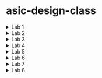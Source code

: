 # asic-design-class
<details>
<summary>Lab 1</summary>
LAB1

Task1: Create a C program and verify it using gcc compiler.
STEPS:

1.Create a file in editor in Linux environment.

![Screenshot from 2024-07-17 07-29-28](https://github.com/user-attachments/assets/7a9b5721-a2bd-4a11-9e49-fc43695f4ab9)

2.Compile code in termianl window using gcc compiler.

![Screenshot from 2024-07-17 07-27-37](https://github.com/user-attachments/assets/5ca86dc0-89c1-49e0-9e10-27c8faebe04b)

3.Executables will be generated after compilation,to run and check the output use the following command. 

![Screenshot from 2024-07-17 07-30-16](https://github.com/user-attachments/assets/6a38e971-0fe9-43e3-a660-22dc143eace3)

INITIAL CODE AND FINAL OUTPUT

![Screenshot from 2024-07-17 07-49-06](https://github.com/user-attachments/assets/90c15770-1cf6-4309-8d82-b1fe1c4ceddb)




Task2: Run the C program on a Riscv gcc compiler.

STEPS:

1.Compile the C code on Riscv compier using the following command.

![Screenshot from 2024-07-17 08-02-18](https://github.com/user-attachments/assets/ff557bf6-3b51-47cb-8c23-c0481ea32ea7)

2.Generate a new executable file.

![Screenshot from 2024-07-17 08-03-33](https://github.com/user-attachments/assets/7b8710da-989f-425d-b248-190ead3a1b50)

3.To look at the assembly code for the given C program use the following command.

![Screenshot from 2024-07-17 08-04-50](https://github.com/user-attachments/assets/5d98c9db-574c-4fe8-a384-48b2466ffdef)

4.To view some part of file at once use the following command and search for main to know the number of bytes used for its instruction set.

![Screenshot from 2024-07-17 08-06-05](https://github.com/user-attachments/assets/8fec103c-9ba3-4721-bf13-4e192687e7a2)

5.Now, instead of O1 in command we use Ofast so that we can reduce the number of bytes used by the main program.

![Screenshot from 2024-07-17 08-07-17](https://github.com/user-attachments/assets/df071282-7ac7-40b7-b362-6582d1172cf1)

6.Generate the assembly code for the above file and notice that the number of bytes used gets reduced to 12 instead of 15.
![Screenshot from 2024-07-17 08-08-52](https://github.com/user-attachments/assets/45e90a05-96fb-4614-b58b-e9a28c376b71)


INITIAL AND FINAL OUTPUT
![Screenshot from 2024-07-17 08-11-55](https://github.com/user-attachments/assets/60c5e1ee-1179-4bec-8dd8-0b661dbd5b32)

</details>


<details>
# LAB2
<summary>Lab 2</summary>

In Lab1 we compiled and executed our C code on gcc compiler, also in the second task we compiled our code on riscv compiler.
In this lab we will compile, execute and debug C code using riscv Simulator in Spike Simulation environment

## STEPS:


1.We executed our code using gcc compiler and spike simulator to check if both have the same result.
  To compile code in Spike Simultor we use the following command:
  
  ```bash
  riscv64-unknown-elf-gcc -Ofast -mabi=lp64 -march=rv64i -o sum1ton.o sum1ton.c 
  ```
  
  To run code in Spike Simulator we use the following command:
  
 ```bash 
 spike pk sum1ton.o
  ```
  
  Now we compared our gcc output and riscv output wich came out same.
  
  ![Screenshot from 2024-07-22 18-23-05](https://github.com/user-attachments/assets/a08930f4-1a75-44ac-bba4-e6cdda465dbd)

2.We tried to debug our code using spike by using the following command:

```bash   
spike -d pk sum1ton.o
 ```  
   
   Complete assembly code is shown into the terminal
   
  ![Screenshot from 2024-07-22 18-25-16](https://github.com/user-attachments/assets/b7d1e1a6-9168-40d7-bc47-4885d6780c14)


3.We want debug only the main part of the code manually so all the part which was before that we executed using the command
```bash
 until pc 0 100b0
```

  ![Screenshot from 2024-07-22 18-26-25](https://github.com/user-attachments/assets/99f7e1c1-9008-4726-98fa-544d167cbc03)
  

4.After this we wanted to run each step manually and noting down the values which are changing in each registers.
  First, we checked the values of register a2 by using the command
  ```bash
    reg 0 a2
  ```
  
  Initially it had 0x00000000000000b0
  After this we executed one line of code by pressing Enter so that the next line gets executed.
  The next was lui a2 0x1 which load the upper immediate that is the the bits from 12 to 31 with value 1 i.e, 0x00000000000100b0
  Again we checked the value of the register which now contained the changed value.
  
  ![Screenshot from 2024-07-22 18-27-34](https://github.com/user-attachments/assets/172905d9-82e6-4cf6-9db7-b71a060c78e8)

5.After this in the next instruction we loaded register a0 with value 0x21 and checked it.

 ![Screenshot from 2024-07-22 18-28-29](https://github.com/user-attachments/assets/31f2fb08-e19e-4642-87c2-1e88f6ada302)


6.The next instruction decremented the value present in the stack pointer by 16(in decimal) which is 10 in binary.
  Initially it had 0x0000003ffffffb50

After the execution of instruction it had 0x0000003ffffffb40

![Screenshot from 2024-07-22 18-33-49](https://github.com/user-attachments/assets/8261d937-119d-425e-a719-263faf653f87)

We can do the same for other instructions as well.
</details>


<details>
  <summary>Lab 3</summary>
# **LAB 3**

## To identify the type of instructions in RISC-V as R, I, S, B, U, J type, understand the differences between hardcoding 32-bit pattern of instructions and when the instructions are executed using RISC-V ISA.

### Different Types of Instructions in RISC-V

Instructions are classified in RISC-V based on their formats and functionality:

#### 1. R-Type (Register)
Used for arithmetic and logical operations where all operands are registers.  
Example: ADD, SUB, AND, OR, XOR, SLL, SRL, SLT.  
Format:

- **func7**  
  - Size: 7 bits  
  - Location: Bits 25 to 31 of the instruction  
  - Description: Differentiates between instructions within the same opcode and funct3.  

- **rs2 (Source Register 2)**  
  - Size: 5 bits  
  - Location: Bits 20 to 24 of the instruction  
  - Description: Specifies the second source register.  

- **rs1 (Source Register 1)**  
  - Size: 5 bits  
  - Location: Bits 15 to 19 of the instruction  
  - Description: Specifies the first source register.  

- **funct3**  
  - Size: 3 bits  
  - Location: Bits 12 to 14 of the instruction  
  - Description: Provides mid-level differentiation within the general category specified by the opcode.  

- **rd (Destination Register)**  
  - Size: 5 bits  
  - Location: Bits 7 to 11 of the instruction  
  - Description: Specifies the destination register.  

- **opcode**  
  - Size: 7 bits  
  - Location: Bits 0 to 6 of the instruction  
  - Description: Specifies the general operation category (e.g., arithmetic, logical, load, store, etc.).  

#### 2. I-Type (Immediate)  
Used for operations involving an immediate value.  
Example: ADDI, SLTI, ANDI, ORI, XORI, LW.  
Format:

- **opcode**  
  - Size: 7 bits  
  - Location: Bits 0 to 6 of the instruction.  
  - Description: Specifies the general operation category (e.g., arithmetic with immediate, load, etc.).  

- **rd**  
  - Size: 5 bits  
  - Location: Bits 7 to 11 of the instruction  
  - Description: Specifies the destination register.  

- **funct3**  
  - Size: 3 bits  
  - Location: Bits 12 to 14 of the instruction  
  - Description: Provides mid-level differentiation within the opcode category.  

- **rs1 (Source Register 1)**  
  - Size: 5 bits  
  - Location: Bits 15 to 19 of the instruction  
  - Description: Specifies the first source register.  

- **imm (Immediate Value)**  
  - Size: 12 bits  
  - Location: Bits 20 to 31 of the instruction  
  - Description: Represents a 12-bit immediate value used in the operation.  

#### 3. S-Type  
Used for storing instructions where data from a register is stored into memory.  
Format:

- **opcode**  
  - Size: 7 bits  
  - Location: Bits 0 to 6 of the instruction  
  - Description: Identifies the type of operation (e.g., store).  

- **imm (Immediate Value, lower 5 bits)**  
  - Size: 5 bits  
  - Location: Bits 7 to 11 of the instruction  
  - Description: Represents the lower 5 bits of the immediate value for address calculation.  

- **funct3**  
  - Size: 3 bits  
  - Location: Bits 12 to 14 of the instruction  
  - Description: Specifies the specific type of store operation.  

- **rs1 (Source Register 1)**  
  - Size: 5 bits  
  - Location: Bits 15 to 19 of the instruction  
  - Description: Specifies the base register for the store operation.  

- **rs2 (Source Register 2)**  
  - Size: 5 bits  
  - Location: Bits 20 to 24 of the instruction  
  - Description: Specifies the source register holding the data to be stored.  

- **imm (Immediate Value, upper 7 bits)**  
  - Size: 7 bits  
  - Location: Bits 25 to 31 of the instruction  
  - Description: Represents the upper 7 bits of the immediate value for address calculation.  

#### 4. B-Type  
Used for conditional branch instructions.  
Format:

- **opcode**  
  - Size: 7 bits  
  - Location: Bits 0 to 6 of the instruction  
  - Description: Specifies the general operation category (e.g., branch).  

- **imm[11] (Immediate Bit 11)**  
  - Size: 1 bit  
  - Location: Bit 7 of the instruction  
  - Description: Represents the 11th bit of the immediate value.  

- **imm[4:1] (Immediate Bits 4 to 1)**  
  - Size: 4 bits  
  - Location: Bits 8 to 11 of the instruction  
  - Description: Represents bits 4 to 1 of the immediate value.  

- **funct3**  
  - Size: 3 bits  
  - Location: Bits 12 to 14 of the instruction  
  - Description: Specifies the specific type of branch operation.  

- **rs1 (Source Register 1)**  
  - Size: 5 bits  
  - Location: Bits 15 to 19 of the instruction  
  - Description: Specifies the first source register for comparison.  

- **rs2 (Source Register 2)**  
  - Size: 5 bits  
  - Location: Bits 20 to 24 of the instruction  
  - Description: Specifies the second source register for comparison.  

- **imm[10:5] (Immediate Bits 10 to 5)**  
  - Size: 6 bits  
  - Location: Bits 25 to 30 of the instruction  
  - Description: Represents bits 10 to 5 of the immediate value.  

- **imm[12] (Immediate Bit 12)**  
  - Size: 1 bit  
  - Location: Bit 31  
  - Description: Represents the 12th bit of the immediate value.  

#### 5. U-Type  
The U-type format is used for instructions that need a 20-bit immediate value. These instructions include LUI (Load Upper Immediate) and AUIPC (Add Upper Immediate to PC).

- **opcode**  
  - Size: 7 bits  
  - Location: Bits 0 to 6 of the instruction  
  - Description: Specifies the general operation category.

- **rd**  
  - Size: 5 bits  
  - Location: Bits 7 to 11 of the instruction  
  - Description: Specifies the destination register.

- **imm[19:12]**  
  - Size: 8 bits  
  - Location: Bits 12 to 19 of the instruction  
  - Description: Represents bits 19 to 12 of the immediate value.

- **imm[11]**  
  - Size: 1 bit  
  - Location: Bit 20  
  - Description: Represents bit 11 of the immediate value.

- **imm[10:1]**  
  - Size: 10 bits  
  - Location: Bits 21 to 30 of the instruction  
  - Description: Represents bits 10 to 1 of the immediate value.

- **imm[20]**  
  - Size: 1 bit  
  - Location: Bit 31  
  - Description: Represents bit 20 of the immediate value.

#### 6. J-Type  
The J-type format is primarily used for jump instructions, such as JAL (Jump and Link).

- **opcode**  
  - Size: 7 bits  
  - Location: Bits 0 to 6 of the instruction  
  - Description: Specifies the operation. For JAL, the opcode is 1101111.

- **rd**  
  - Size: 5 bits  
  - Location: Bits 7 to 11 of the instruction  
  - Description: Specifies the destination register where the return address (PC + 4) will be stored.

- **imm[19:12]**  
  - Size: 8 bits  
  - Location: Bits 12 to 19 of the instruction  
  - Description: Represents bits 19 to 12 of the immediate value.

- **imm[11]**  
  - Size: 1 bit  
  - Location: Bit 20  
  - Description: Represents bit 11 of the immediate value.

- **imm[10:1]**  
  - Size: 10 bits  
  - Location: Bits 21 to 30 of the instruction  
  - Description: Represents bits 10 to 1 of the immediate value.

- **imm[20]**  
  - Size: 1 bit  
  - Location: Bit 31  
  - Description: Represents bit 20 of the immediate value.


## RISC-V Instructions with Hexadecimal Encodings


  ADD r8, r9, r10  
  #R-Type Instruction Format  
  func7 - 0000000  
  rs2 - 01010  
  rs1 - 01001  
  func3 - 000  
  rd - 01000  
  opcode - 0110011  
  0000000 01010 01001 000 01000 0110011
  Hex: 0x00a48433

  SUB r10, r8, r9  
  #R-Type Instruction Format  
  func7 - 0100000  
  rs2 - 01001  
  rs1 - 01000  
  func3 - 000  
  rd - 01010  
  opcode - 0110011  
  0100000 01001 01000 000 01010 0110011
  Hex: 0x40a48533

  AND r9, r8, r10  
  #R-Type Instruction Format  
  func7 - 0000000  
  rs2 - 01010  
  rs1 - 01000  
  func3 - 111  
  rd - 01001  
  opcode - 0110011  
  0000000 01010 01000 111 01001 0110011
  Hex: 0x00a407b3

  OR r8, r9, r5  
  #R-Type Instruction Format  
  func7 - 0000000  
  rs2 - 00101  
  rs1 - 01001  
  func3 - 110  
  rd - 01000  
  opcode - 0110011  
  0000000 00101 01001 110 01000 0110011
  Hex: 0x0054c733

  XOR r8, r8, r4  
  #R-Type Instruction Format  
  funct7: 0000000  
  rs2: 00100  
  rs1: 01000  
  funct3: 100  
  rd: 01000  
  opcode: 0110011  
  0000000 00100 01000 100 01000 0110011
  Hex: 0x00448633

  SLT r0, r1, r4  
  #R-Type Instruction Format  
  funct7: 0000000  
  rs2: 00100  
  rs1: 00001  
  funct3: 010  
  rd: 00000  
  opcode: 0110011  
  0000000 00100 00001 010 00000 0110011
  Hex: 0x0040a033

  ADDI r2, r2, 5  
  #I-Type Instruction Format  
  immediate: 000000000101  
  rs1: 00010  
  funct3: 000  
  rd: 00010  
  opcode: 0010011  
  000000000101 00010 000 00010 0010011
  Hex: 0x00510113

  SW r2, r0, 4  
  #S-Type Instruction Format  
  immediate: 0000000 00010  
  rs2: 00010  
  rs1: 00000  
  funct3: 010  
  opcode: 0100011  
  0000000 00010 00000 010 00100 0100011
  Hex: 0x00412023

  SRL r6, r1, r1  
  #R-Type Instruction Format  
  funct7: 0000000  
  rs2: 00001  
  rs1: 00001  
  funct3: 101  
  rd: 00110  
  opcode: 0110011  
  0000000 00001 00001 101 00110 0110011
  Hex: 0x001092b3

  BNE r0, r0, 20  
  #B-Type Instruction Format  
  immediate: 000000 01000 0  
  rs2: 00000  
  rs1: 00000  
  funct3: 001  
  opcode: 1100011  
  0000000 00000 00000 001 01000 1100011
  Hex: 0x01400063

  BEQ r0, r0, 15  
  #B-Type Instruction Format  
  immediate: 000000 01111 0  
  rs1: 00000  
  rs2: 00000  
  funct3: 000  
  opcode: 1100011  
  0000000 00000 00000 000 01111 1100011
  Hex: 0x00f00063

  LW r3, r1, 2  
  #I-type instruction format  
  immediate: 000000000010  
  rs1: 00001  
  funct3: 010  
  rd: 00011  
  opcode: 0000011  
  000000000010 00001 010 00011 0000011
  Hex: 0x00210183

  SLL r5, r1, r1  
  #R-Type instruction format  
  funct7: 0000000  
  rs2: 00001  
  rs1: 00001  
  funct3: 001  
  rd: 00101  
  opcode: 0110011  
  0000000 00001 00001 001 00101 0110011
  Hex: 0x001091b3



  ### RISC-V Instructions and Hexadecimal Values Table
  
  | Instruction      | Hexadecimal Value |
  |------------------|-------------------|
  | ADD r8, r9, r10  | 0x00a48433        |
  | SUB r10, r8, r9  | 0x40a48533        |
  | AND r9, r8, r10  | 0x00a407b3        |
  | OR r8, r9, r5    | 0x0054c733        |
  | XOR r8, r8, r4   | 0x00448633        |
  | SLT r0, r1, r4   | 0x0040a033        |
  | ADDI r2, r2, 5   | 0x00510113        |
  | SW r2, r0, 4     | 0x00412023        |
  | SRL r6, r1, r1   | 0x001092b3        |
  | BNE r0, r0, 20   | 0x01400063        |
  | BEQ r0, r0, 15   | 0x00f00063        |
  | LW r3, r1, 2     | 0x00210183        |
  | SLL r5, r1, r1   | 0x001091b3        |



 ### Verilog Hardcoded values and RISCv ISA 


  

  | Assembly Code        | Hardcoded Hex Value | 32-bit RISC-V Instruction (Hex) |
  |----------------------|---------------------|---------------------------------|
  | add r6, r1, r2       | 32'h02208300        | 0x00208333                      |
  | sub r7, r1, r2       | 32'h02209380        | 0x402083b3                      |
  | and r8, r1, r3       | 32'h0230a400        | 0x0030a333                      |
  | or r9, r2, r5        | 32'h02513480        | 0x005123b3                      |
  | xor r10, r1, r4      | 32'h0240c500        | 0x0040a333                      |
  | slt r11, r2, r4      | 32'h02415580        | 0x004123b3                      |
  | addi r12, r4, 5      | 32'h00520600        | 0x00520613                      |
  | sw r3, r1, 2         | 32'h00209181        | 0x00212023                      |
  | lw r13, r1, 2        | 32'h00208681        | 0x00208683                      |
  | beq r0, r0, 15       | 32'h00f00002        | 0x00f00063                      |
  | add r14, r2, r2      | 32'h00210700        | 0x002103b3                      |
  | bne r0, r1, 20       | 32'h01409002        | 0x01409063                      |
  | sll r15, r1, r2(2)   | 32'h00208783        | 0x002087b3                      |
  | srl r16, r14, r2(2)  | 32'h00271803        | 0x002718b3                      |

Waveform snapshots for command for Verilog netlist and testbench

![Screenshot from 2024-07-29 12-55-34](https://github.com/user-attachments/assets/a4422c3d-d251-4c78-bbc6-8bb002c71959)

We obtained the following waveforms by executing the following commands on terminal:

```
iverilog -o iiitb_rv32i_tb iiitb_rv32i.v iiitb_rv32i_tb.v
```
This command compiles the Verilog source files and generates an executable named iiitb_rv32i_tb.

```
vvp iiitb_rv32i_tb
```
This command executes the simulation, and during this process, it generates a Value Change Dump (VCD) file (named iiitb_rv32i.vcd specified in the testbench).

```
gtkwave iiitb_rv32i.vcd
```

This command launches GTKWave and opens the specified VCD file, to visually inspect the waveforms and analyze the behavior of Verilog design and testbench.

```
Add R6, R2, R1
```

![Your paragraph text (1)](https://github.com/user-attachments/assets/b7027ff8-64eb-4a5b-89ac-dea30e2b5749)  


```
SUB R7, R1, R2
```

![32 bit instruction for SUB R7, R1, R2](https://github.com/user-attachments/assets/7876f010-14eb-4a0b-9779-c7581ca3c2d0)  



```
AND R8, R1, R3
```

![output of 3 and 1 will be 1 (0011) (0001) = (0001)](https://github.com/user-attachments/assets/70005853-ba64-44aa-89ff-99acfb30d479)  

  
```
OR R9, R2, R5
```
![output of 2  5 will be 7 (0010)  (0101) = (0111)](https://github.com/user-attachments/assets/3cc92644-9524-42a8-9962-402a19cc668e)  


```
XOR R10, R1, R4
```
 ![Untitled design](https://github.com/user-attachments/assets/54035e1f-6630-493a-948e-e353ee2f2208)  
 
```
SLT R1, R2, R4
```  
     
![Values stored in two different registers](https://github.com/user-attachments/assets/5eb768f6-09ec-42fc-93db-9a1c355dea2d)  

```
ADDI R12, R4, R5
```
![Your paragraph text](https://github.com/user-attachments/assets/c3c70c0e-f9d6-4ff1-97bc-ebb4cbf797c3)  

```
BEQ R0, R0, 15
```
![value stored in register R0](https://github.com/user-attachments/assets/a8d327c7-dfe5-4610-8dbb-67f2e569a5c8)      


</details>

<details>
  <summary>Lab 4</summary>
Task : To verify the output through gcc compiler and riscv compiler
Steps:
  
1. Write a code which can be compiled using gcc and riscv gcc
   
  ```#include <limits.h>
#include <stdbool.h>
#include <stdio.h>

#define V 9	

int minDistance(int dist[], bool sptSet[])	
{
    // Initialize min value
    int min = INT_MAX, min_index;

    for (int v = 0; v < V; v++)
        if (sptSet[v] == false && dist[v] <= min)
            min = dist[v], min_index = v;

    return min_index;
}


void printSolution(int dist[])
{
    printf("Vertex \t\t Distance from Source\n");
    for (int i = 0; i < V; i++)
        printf("%d \t\t\t\t %d\n", i, dist[i]);
}

void dijkstra(int graph[V][V], int src)
{
    int dist[V]; 

    bool sptSet[V]; 

    
    for (int i = 0; i < V; i++)
        dist[i] = INT_MAX, sptSet[i] = false;

   
    dist[src] = 0;

    
    for (int count = 0; count < V - 1; count++) {
        
        int u = minDistance(dist, sptSet);

        
        sptSet[u] = true;

        
        for (int v = 0; v < V; v++)

           
            if (!sptSet[v] && graph[u][v]
                && dist[u] != INT_MAX
                && dist[u] + graph[u][v] < dist[v])
                dist[v] = dist[u] + graph[u][v];
    }

   
    printSolution(dist);
}


int main()
{
   
    int graph[V][V] = { { 0, 4, 0, 0, 0, 0, 0, 8, 0 },
                        { 4, 0, 8, 0, 0, 0, 0, 11, 0 },
                        { 0, 8, 0, 7, 0, 4, 0, 0, 2 },
                        { 0, 0, 7, 0, 9, 14, 0, 0, 0 },
                        { 0, 0, 0, 9, 0, 10, 0, 0, 0 },
                        { 0, 0, 4, 14, 10, 0, 2, 0, 0 },
                        { 0, 0, 0, 0, 0, 2, 0, 1, 6 },
                        { 8, 11, 0, 0, 0, 0, 1, 0, 7 },
                        { 0, 0, 2, 0, 0, 0, 6, 7, 0 } };

    
    dijkstra(graph, 0);

    return 0;
}
```
2. Compile the code using gcc

![Screenshot from 2024-08-14 10-47-36](https://github.com/user-attachments/assets/87c8daa8-6af9-4adf-b248-daab4f6cd8c9)

3.Compile the code using riscv gcc

![Screenshot from 2024-08-14 10-47-45](https://github.com/user-attachments/assets/5db17abd-bdac-4cda-b59d-f84953b22a4f)

4. Comparing the outputs of both

![Screenshot from 2024-08-14 10-50-03](https://github.com/user-attachments/assets/7b63b14b-9097-487c-bc60-a79a795127f6)

Conlusion:
Output of GCC and RISCV are same
</details>

<details>
<summary>Lab 5</summary>

# Task - 1 : Digital logic using MakerChip IDE

Makerchip IDE
![Screenshot (431)](https://github.com/user-attachments/assets/8848c3f6-43ca-46af-bf73-5e2ed4b627d5)

### Sequential Calculator
![Screenshot 2024-08-22 001427](https://github.com/user-attachments/assets/66e5486f-deb1-487b-a226-1633c6d0174f)
 ```
\m5_TLV_version 1d: tl-x.org
\m5
   
   // =================================================
   // Welcome!  New to Makerchip? Try the "Learn" menu.
   // =================================================
   
   //use(m5-1.0)   /// uncomment to use M5 macro library.
\SV
   // Macro providing required top-level module definition, random
   // stimulus support, and Verilator config.
   m5_makerchip_module   // (Expanded in Nav-TLV pane.)
\TLV
   $reset = *reset; 
   $clk_vai = *clk;

           
         
   $val1[31:0] = $rand1[3:0];
   $val2[31:0] = $rand2[3:0];
   $sum[31:0] = >>1$f + $val2;
   $diff[31:0] = >>1$f - $val2;
   $prod[31:0] = >>1$f * $val2;
   $quot[31:0] = >>1$f / $val2;

   $f[31:0] = $reset ? 0:(($sel[1:0] == 0) ? $sum : ($sel[1:0]==1) ? $diff : ($sel[1:0]==2) ? $prod : $quot);

   
   // Assert these to end simulation (before Makerchip cycle limit).
   *passed = *cyc_cnt > 40;
   *failed = 1'b0;
\SV
   endmodule

​

```
![Screenshot (441)](https://github.com/user-attachments/assets/10567c16-457e-4afc-8459-b26aa31da3b6)


### Cycle Calculator

![Screenshot 2024-08-22 003128](https://github.com/user-attachments/assets/6b51b546-1e19-477d-b548-c1fa7e223bc3)

```
\m5_TLV_version 1d: tl-x.org
\m5
   
   // =================================================
   // Welcome!  New to Makerchip? Try the "Learn" menu.
   // =================================================
   
   //use(m5-1.0)   /// uncomment to use M5 macro library.
\SV
   // Macro providing required top-level module definition, random
   // stimulus support, and Verilator config.
   m5_makerchip_module   // (Expanded in Nav-TLV pane.)
\TLV
   
   
   |calc
      @1
         $reset = *reset;
         $clk_vai = *clk;
         $val1[31:0] = $rand1[3:0];
         $val2[31:0] = $rand2[3:0];
         $sum[31:0] = >>2$f + $val2;
         $diff[31:0] = >>2$f - $val2;
         $prod[31:0] = >>2$f * $val2;
         $quot[31:0] = >>2$f / $val2;
         
        
         
      @2
         $valid = $reset ? 1 : (!>>1$valid + 1);
         $valid_or_reset = ~$valid || $reset;
         $f[31:0] = $valid_or_reset ? 0 : (($sel[1:0] == 0) ? $sum : ($sel[1:0]==1) ? $diff : ($sel[1:0]==2) ? $prod : $quot);
         
   
  
   
   // Assert these to end simulation (before Makerchip cycle limit).
   *passed = *cyc_cnt > 40;
   *failed = 1'b0;
\SV
   endmodule

```
![Screenshot (442)](https://github.com/user-attachments/assets/69451ddf-5706-47fc-8ca9-ebb245db5918)


### Total Distance Calculator
```
\m4_TLV_version 1d: tl-x.org
\SV

	`include "sqrt32.v";
	 m4_makerchip_module
   
\TLV
   
   |calc
      @1
         $reset = *reset;
      ?$valid
         @1
            $aa_sq[31:0] = $aa[3:0] * $aa;
            $bb_sq[31:0] = $bb[3:0] * $bb;
         @2
            $cc_sq[31:0] = $aa_sq + $bb_sq;
         @3
            $cc[31:0] = sqrt($cc_sq);
      @4
         $tot_dist[63:0] = $reset ? '0 : $valid ? >>1$tot_dist + $cc : >>1$tot_dist;//$RETAIN
         
   //...
   
   // Assert these to end simulation (before Makerchip cycle limit).
!  *passed = *cyc_cnt > 16'd30;

\SV
   endmodule

```
![Screenshot (439)](https://github.com/user-attachments/assets/d26a613e-44f1-4274-93bb-7b4b937458e2)

## Task - 2 : RISCv Core with Pipeline
```
\m4_TLV_version 1d: tl-x.org
\SV
   // Template code can be found in: https://github.com/stevehoover/RISC-V_MYTH_Workshop
   
   m4_include_lib(['https://raw.githubusercontent.com/BalaDhinesh/RISC-V_MYTH_Workshop/master/tlv_lib/risc-v_shell_lib.tlv'])

\SV
   m4_makerchip_module   // (Expanded in Nav-TLV pane.)
\TLV

   // /====================\
   // | Sum 1 to 9 Program |
   // \====================/
   //
   // Add 1,2,3,...,9 (in that order).
   //
   // Regs:
   //  r10 (a0): In: 0, Out: final sum
   //  r12 (a2): 10
   //  r13 (a3): 1..10
   //  r14 (a4): Sum
   // 
   // External to function:
   m4_asm(ADD, r10, r0, r0)             // Initialize r10 (a0) to 0.
   // Function:
   m4_asm(ADD, r14, r10, r0)            // Initialize sum register a4 with 0x0
   m4_asm(ADDI, r12, r10, 1010)         // Store count of 10 in register a2.
   m4_asm(ADD, r13, r10, r0)            // Initialize intermediate sum register a3 with 0
   // Loop:
   m4_asm(ADD, r14, r13, r14)           // Incremental addition
   m4_asm(ADDI, r13, r13, 1)            // Increment intermediate register by 1
   m4_asm(BLT, r13, r12, 1111111111000) // If a3 is less than a2, branch to label named <loop>
   m4_asm(ADD, r10, r14, r0)            // Store final result to register a0 so that it can be read by main program
   m4_asm(SW, r0, r10, 10000)           // Store r10 result in dmem
   m4_asm(LW, r17, r0, 10000)           // Load contents of dmem to r17
   m4_asm(JAL, r7, 00000000000000000000) // Done. Jump to itself (infinite loop). (Up to 20-bit signed immediate plus implicit 0 bit (unlike JALR) provides byte address; last immediate bit should also be 0)
   m4_define_hier(['M4_IMEM'], M4_NUM_INSTRS)

   |cpu
      @0
         $reset = *reset;
         $clk_vai = *clk;
         //PC fetch - branch, jumps and loads introduce 2 cycle bubbles in this pipeline
         $pc[31:0] = >>1$reset ? '0 : (>>3$valid_taken_br ? >>3$br_tgt_pc :
                                       >>3$valid_load     ? >>3$inc_pc[31:0] :
                                       >>3$jal_valid      ? >>3$br_tgt_pc :
                                       >>3$jalr_valid     ? >>3$jalr_tgt_pc :
                                                     (>>1$inc_pc[31:0]));
         // Access instruction memory using PC
         $imem_rd_en = ~ $reset;
         $imem_rd_addr[M4_IMEM_INDEX_CNT-1:0] = $pc[M4_IMEM_INDEX_CNT+1:2];
         
         
      @1
         //Getting instruction from IMem
         $instr[31:0] = $imem_rd_data[31:0];
         
         //Increment PC
         $inc_pc[31:0] = $pc[31:0] + 32'h4;
         
         //Decoding I,R,S,U,B,J type of instructions based on opcode [6:0]
         //Only [6:2] is used here because this implementation is for RV64I which does not use [1:0]
         $is_i_instr = $instr[6:2] ==? 5'b0000x ||
                       $instr[6:2] ==? 5'b001x0 ||
                       $instr[6:2] == 5'b11001;
         
         $is_r_instr = $instr[6:2] == 5'b01011 ||
                       $instr[6:2] ==? 5'b011x0 ||
                       $instr[6:2] == 5'b10100;
         
         $is_s_instr = $instr[6:2] ==? 5'b0100x;
         
         $is_u_instr = $instr[6:2] ==? 5'b0x101;
         
         $is_b_instr = $instr[6:2] == 5'b11000;
         
         $is_j_instr = $instr[6:2] == 5'b11011;
         
         //Immediate value decode
         $imm[31:0] = $is_i_instr ? { {21{$instr[31]}} , $instr[30:20]} :
                      $is_s_instr ? { {21{$instr[31]}} , $instr[30:25] , $instr[11:8] , $instr[7]} :
                      $is_b_instr ? { {20{$instr[31]}} , $instr[7] , $instr[30:25] , $instr[11:8] , 1'b0} :
                      $is_u_instr ? { $instr[31] , $instr[30:12] , { 12{1'b0}} } :
                      $is_j_instr ? { {12{$instr[31]}} , $instr[19:12] , $instr[20] , $instr[30:21] , 1'b0} :
                      >>1$imm[31:0];
         
         //Generate valid signals for each instruction fields
         $rs1_or_funct3_valid    = $is_r_instr || $is_i_instr || $is_s_instr || $is_b_instr;
         $rs2_valid              = $is_r_instr || $is_s_instr || $is_b_instr;
         $rd_valid               = $is_r_instr || $is_i_instr || $is_u_instr || $is_j_instr;
         $funct7_valid           = $is_r_instr;
         
         //Decode other fields of instruction - source and destination registers, funct, opcode
         ?$rs1_or_funct3_valid
            $rs1[4:0]    = $instr[19:15];
            $funct3[2:0] = $instr[14:12];
         
         ?$rs2_valid
            $rs2[4:0]    = $instr[24:20];
         
         ?$rd_valid
            $rd[4:0]     = $instr[11:7];
         
         ?$funct7_valid
            $funct7[6:0] = $instr[31:25];
         
         $opcode[6:0] = $instr[6:0];
         
         //Decode instruction in subset of base instruction set based on RISC-V 32I
         $dec_bits[10:0] = {$funct7[5],$funct3,$opcode};
         
         //Branch instructions
         $is_beq   = $dec_bits ==? 11'bx_000_1100011;
         $is_bne   = $dec_bits ==? 11'bx_001_1100011;
         $is_blt   = $dec_bits ==? 11'bx_100_1100011;
         $is_bge   = $dec_bits ==? 11'bx_101_1100011;
         $is_bltu  = $dec_bits ==? 11'bx_110_1100011;
         $is_bgeu  = $dec_bits ==? 11'bx_111_1100011;
         
         //Jump instructions
         $is_auipc = $dec_bits ==? 11'bx_xxx_0010111;
         $is_jal   = $dec_bits ==? 11'bx_xxx_1101111;
         $is_jalr  = $dec_bits ==? 11'bx_000_1100111;
         
         //Arithmetic instructions
         $is_addi  = $dec_bits ==? 11'bx_000_0010011;
         $is_add   = $dec_bits ==  11'b0_000_0110011;
         $is_lui   = $dec_bits ==? 11'bx_xxx_0110111;
         $is_slti  = $dec_bits ==? 11'bx_010_0010011;
         $is_sltiu = $dec_bits ==? 11'bx_011_0010011;
         $is_xori  = $dec_bits ==? 11'bx_100_0010011;
         $is_ori   = $dec_bits ==? 11'bx_110_0010011;
         $is_andi  = $dec_bits ==? 11'bx_111_0010011;
         $is_slli  = $dec_bits ==? 11'b0_001_0010011;
         $is_srli  = $dec_bits ==? 11'b0_101_0010011;
         $is_srai  = $dec_bits ==? 11'b1_101_0010011;
         $is_sub   = $dec_bits ==? 11'b1_000_0110011;
         $is_sll   = $dec_bits ==? 11'b0_001_0110011;
         $is_slt   = $dec_bits ==? 11'b0_010_0110011;
         $is_sltu  = $dec_bits ==? 11'b0_011_0110011;
         $is_xor   = $dec_bits ==? 11'b0_100_0110011;
         $is_srl   = $dec_bits ==? 11'b0_101_0110011;
         $is_sra   = $dec_bits ==? 11'b1_101_0110011;
         $is_or    = $dec_bits ==? 11'b0_110_0110011;
         $is_and   = $dec_bits ==? 11'b0_111_0110011;
         
         //Store instructions
         $is_sb    = $dec_bits ==? 11'bx_000_0100011;
         $is_sh    = $dec_bits ==? 11'bx_001_0100011;
         $is_sw    = $dec_bits ==? 11'bx_010_0100011;
         
         //Load instructions - support only 4 byte load
         $is_load  = $dec_bits ==? 11'bx_xxx_0000011;
         
         $is_jump = $is_jal || $is_jalr;
         
      @2
         //Get Source register values from reg file
         $rf_rd_en1 = $rs1_or_funct3_valid;
         $rf_rd_en2 = $rs2_valid;
         
         $rf_rd_index1[4:0] = $rs1[4:0];
         $rf_rd_index2[4:0] = $rs2[4:0];
         
         //Register file bypass logic - data forwarding from ALU to resolve RAW dependence
         $src1_value[31:0] = $rs1_bypass ? >>1$result[31:0] : $rf_rd_data1[31:0];
         $src2_value[31:0] = $rs2_bypass ? >>1$result[31:0] : $rf_rd_data2[31:0];
         
         //Branch target PC computation for branches and JAL
         $br_tgt_pc[31:0] = $imm[31:0] + $pc[31:0];
         
         //RAW dependence check for ALU data forwarding
         //If previous instruction was writing to reg file, and current instruction is reading from same register
         $rs1_bypass = >>1$rf_wr_en && (>>1$rd == $rs1);
         $rs2_bypass = >>1$rf_wr_en && (>>1$rd == $rs2);
         
      @3
         //ALU
         $result[31:0] = $is_addi  ? $src1_value +  $imm :
                         $is_add   ? $src1_value +  $src2_value :
                         $is_andi  ? $src1_value &  $imm :
                         $is_ori   ? $src1_value |  $imm :
                         $is_xori  ? $src1_value ^  $imm :
                         $is_slli  ? $src1_value << $imm[5:0]:
                         $is_srli  ? $src1_value >> $imm[5:0]:
                         $is_and   ? $src1_value &  $src2_value:
                         $is_or    ? $src1_value |  $src2_value:
                         $is_xor   ? $src1_value ^  $src2_value:
                         $is_sub   ? $src1_value -  $src2_value:
                         $is_sll   ? $src1_value << $src2_value:
                         $is_srl   ? $src1_value >> $src2_value:
                         $is_sltu  ? $sltu_rslt[31:0]:
                         $is_sltiu ? $sltiu_rslt[31:0]:
                         $is_lui   ? {$imm[31:12], 12'b0}:
                         $is_auipc ? $pc + $imm:
                         $is_jal   ? $pc + 4:
                         $is_jalr  ? $pc + 4:
                         $is_srai  ? ({ {32{$src1_value[31]}} , $src1_value} >> $imm[4:0]) :
                         $is_slt   ? (($src1_value[31] == $src2_value[31]) ? $sltu_rslt : {31'b0, $src1_value[31]}):
                         $is_slti  ? (($src1_value[31] == $imm[31]) ? $sltiu_rslt : {31'b0, $src1_value[31]}) :
                         $is_sra   ? ({ {32{$src1_value[31]}}, $src1_value} >> $src2_value[4:0]) :
                         $is_load  ? $src1_value +  $imm :
                         $is_s_instr ? $src1_value + $imm :
                                    32'bx;
         
         $sltu_rslt[31:0]  = $src1_value <  $src2_value;
         $sltiu_rslt[31:0] = $src1_value <  $imm;
         
         //Jump instruction target PC computation
         $jalr_tgt_pc[31:0] = $imm[31:0] + $src1_value[31:0]; 
         
         //Branch resolution
         $taken_br = $is_beq ? ($src1_value == $src2_value) :
                     $is_bne ? ($src1_value != $src2_value) :
                     $is_blt ? (($src1_value < $src2_value) ^ ($src1_value[31] != $src2_value[31])) :
                     $is_bge ? (($src1_value >= $src2_value) ^ ($src1_value[31] != $src2_value[31])) :
                     $is_bltu ? ($src1_value < $src2_value) :
                     $is_bgeu ? ($src1_value >= $src2_value) :
                     1'b0;
         
         //Current instruction is valid if one of the previous 2 instructions were not (taken_branch or load or jump)
         $valid = ~(>>1$valid_taken_br || >>2$valid_taken_br || >>1$is_load || >>2$is_load || >>2$jump_valid || >>1$jump_valid);
         
         //Current instruction is valid & is a taken branch
         $valid_taken_br = $valid && $taken_br;
         
         //Current instruction is valid & is a load
         $valid_load = $valid && $is_load;
         
         //Current instruction is valid & is jump
         $jump_valid = $valid && $is_jump;
         $jal_valid  = $valid && $is_jal;
         $jalr_valid = $valid && $is_jalr;
         
         //Destination register update - ALU result or load result depending on instruction
         $rf_wr_en = (($rd != '0) && $rd_valid && $valid) || >>2$valid_load;
         $rf_wr_index[4:0] = $valid ? $rd[4:0] : >>2$rd[4:0];
         $rf_wr_data[31:0] = $valid ? $result[31:0] : >>2$ld_data[31:0];
         
      @4
         //Data memory access for load, store
         $dmem_addr[3:0]     =  $result[5:2];
         $dmem_wr_en         =  $valid && $is_s_instr;
         $dmem_wr_data[31:0] =  $src2_value[31:0];
         $dmem_rd_en         =  $valid_load;
         
      
         //Write back data read from load instruction to register
         $ld_data[31:0]      =  $dmem_rd_data[31:0];
         
      
      

      // Note: Because of the magic we are using for visualisation, if visualisation is enabled below,
      //       be sure to avoid having unassigned signals (which you might be using for random inputs)
      //       other than those specifically expected in the labs. You'll get strange errors for these.

   
   // Assert these to end simulation (before Makerchip cycle limit).
   //Checks if sum of numbers from 1 to 9 is obtained in reg[17] and runs 10 cycles extra after this is met
   *passed = |cpu/xreg[17]>>10$value == (1+2+3+4+5+6+7+8+9);
   //Run for 200 cycles without any checks
   //*passed = *cyc_cnt > 200;
   *failed = 1'b0;
   
   // Macro instantiations for:
   //  o instruction memory
   //  o register file
   //  o data memory
   //  o CPU visualization
   |cpu
      m4+imem(@1)    // Args: (read stage)
      m4+rf(@2, @3)  // Args: (read stage, write stage) - if equal, no register bypass is required
      m4+dmem(@4)    // Args: (read/write stage)
   
   m4+cpu_viz(@4)    // For visualisation, argument should be at least equal to the last stage of CPU logic
                       // @4 would work for all labs
\SV
   endmodule

```

Attached is the image of the fully pipelined CPU

![Screenshot 2024-08-22 024458](https://github.com/user-attachments/assets/4dccdd38-f011-41a8-9fa3-c3cb9e95abc7)

![Screenshot (448)](https://github.com/user-attachments/assets/1357ac00-2aca-41ae-9b08-627b99c534dd)


![Screenshot (445)](https://github.com/user-attachments/assets/1c03eebc-106f-4b94-9904-c915b8edb9a5)

</details>


<details>
	<summary> Lab 6</summary>

 
#  Task - Conversion of TLV code into Verilog code using Sandpiper and then simulate it using iverilog and GTKwave


1. Install the packages using the given command
   
```
   sudo apt install make python python3 python3-pip git iverilog gtkwave
   sudo apt-get install python3-venv
   python3 -m venv .venv
   source ~/.venv/bin/activate
   pip3 install pyyaml click sandpiper-saas
```

2. Clone the repositry and move into the required repositry
   
```
   git clone https://github.com/manili/VSDBabySoC.git
   cd VSDBabySoC
```

3.Converte .tllv file into .v file
```   
  sandpiper-saas -i home/vsduser/VSDBabySoC/src/module/vai_rvmyth.tlv -o vai_rvmyth.v --bestsv -- 
  noline -p verilog --outdir home/vsduser/VSDBabySoC/src/module/
  make pre_synth_sim
```

4. Compile amd simulate using the following command
 ``` 
  iverilog -o output/pre_synth_sim.out -DPRE_SYNTH_SIM home/vsduser/VSDBabySoC/src/module/testbench.v -I 
  src/include -I home/vsduser/VSDBabySoCsrc/module
  cd output
  ./pre_synth_sim.out
```

5. Open the waveform using the following command
```   
  gtkwave pre_synth_sim.out
```   



![Screenshot from 2024-08-27 08-26-44](https://github.com/user-attachments/assets/97e80f54-b01d-461d-aecc-ac5898dd9035)



Comparison with Makerchip results

From GTK wave
![Screenshot from 2024-08-27 02-45-01](https://github.com/user-attachments/assets/4a7cd729-475b-486e-b59c-e5bc78a07fb2)

From Makerchip IDE
![Screenshot (445)](https://github.com/user-attachments/assets/1c03eebc-106f-4b94-9904-c915b8edb9a5)

</details>

<details>

 <summary>Lab 7</summary>
 
 # Task : Integrating PLL, riscv core and DAC on babySOC and verifying its output.
In this task we have used a PLL, Riscv core and DAC.
Input to PLL is a low frequency signal coming from the crystal oscillators of SOC. PLL increases the frquency of input signal and gives it as input to the riscv core. The riscv core gives a 10 bit digital output which is gurther given to a DAC converter. The output of DAC is an analog signal OUT.We further analyze the ouptut in gtkWave.  
VCO_IN is the input to PLL    
CLK is the output of PLL  
clk_vai is the input of riscv   
OUT is the 10 bit output of riscv   
OUT is the output of DAC  
 
Here are the commands to do that  
Time and date are also dislayed:
![Screenshot from 2024-09-02 02-54-52](https://github.com/user-attachments/assets/f2333bb6-b330-418e-93cf-9f1dcc8a804f)





Here is the output of gtkWave

![Screenshot from 2024-09-02 03-10-48](https://github.com/user-attachments/assets/1f825c8a-180c-49e9-8ee6-9cefd2d1b0dd)


</details>


<details>
<summary>Lab 8</summary>

 <details>
 <summary>Day 0 </summary>

 # Software Installation

  <details>
  <summary>Yosys</summary>

```
git clone https://github.com/YosysHQ/yosys.git 
cd yosys-master  
sudo apt install make  
sudo apt-get install build-essential clang bison flex \ 
libreadline-dev gawk tcl-dev libffi-dev git \ 
graphviz xdot pkg-config python3 libboost-system-dev \ 
libboost-python-dev libboost-filesystem-dev zlib1g-dev 
make  
sudo make install

  ``` 
  </details>
  
  <details>
  <summary>Iverilog</summary>
	  
  ```
sudo apt-get install iverilog
  ```

  </details>




  <details>
  <summary>GTKWave</summary>
	  
```
sudo apt-get install gtkwave
```
  </details>




  <details>
  <summary>NgSpice</summary>
	  
```
tar -zxvf ngspice-40.tar.gz
cd ngspice-40
mkdir release
cd release
../configure  --with-x --with-readline=yes --disable-debug
make
sudo make install								
```
</details>


<details>
<summary>Magic</summary>
	
```
sudo apt-get install m4
sudo apt-get install tcsh
sudo apt-get install csh
sudo apt-get install libx11-dev
sudo apt-get install tcl-dev tk-dev
sudo apt-get install libcairo2-dev
sudo apt-get install mesa-common-dev libglu1-mesa-dev
sudo apt-get install libncurses-dev	
```
 </details>


  <details>
  <summary>OpenSTA</summary>

```
sudo apt-get install cmake clang gcctcl swig bison flex
git clone https://github.com/The-OpenROAD-Project/OpenSTA.git
cd OpenSTA
mkdir build
cd build
cmake ..
make	
```
  </details>



  <details>
  <summary>OpenLANE</summary>
	  
```
sudo apt-get update
sudo apt-get upgrade
sudo apt install -y build-essential python3 python3-venv python3-pip make git

sudo apt install apt-transport-https ca-certificates curl software-properties-common
curl -fsSL https://download.docker.com/linux/ubuntu/gpg | sudo gpg --dearmor -o /usr/share/keyrings/docker-archive-keyring.gpg

echo "deb [arch=amd64 signed-by=/usr/share/keyrings/docker-archive-keyring.gpg] https://download.docker.com/linux/ubuntu $(lsb_release -cs) stable" | sudo tee /etc/apt/sources.list.d/docker.list > /dev/null

sudo apt update

sudo apt install docker-ce docker-ce-cli containerd.io

sudo docker run hello-world

sudo groupadd docker
sudo usermod -aG docker $USER
sudo reboot 

# After reboot
docker run hello-world

```


</details>
</details>

<details>
<summary>DAY1</summary>
	
## Introduction to Verilog RTL design and Synthesis ##  	

<details>
	<summary>Introduction to Verilog RTL design and Synthesis</summary><br>
	



**RTL** Design - 
Register transfer level design, or RTL design, is a technique that allows us to move data across registers. In RTL design, we use HDL (Hardware Description Language) programs like Verilog or VerilogHDL to write code for both sequential and combinational circuits. These programs may simulate both hardware and logical functions. An RTL design can consist of a single Verilog code or several. A crucial point to remember is that RTL designs must be written with efficient and synthesizable (physical gate-realizable) code.   
**Testbench** -
Verilog allows us to create test benches that simulate the behavior of a hardware design by providing input signals and checking the resulting output signals. This is crucial for larger and more complex designs, as it helps ensure that the simulation results align with the actual hardware behavior after synthesis. A test bench typically consists of two parts: one that generates input signals for the design under test, and another that verifies the correctness of the output signals. This approach can be summarized as follows :  
![test](https://github.com/user-attachments/assets/4965e89b-18d3-4e32-b0cf-a9d7c6304bc6)

**Simulation** -
RTL designs can be verified against their specifications by simulating them with various input samples. This process helps identify and correct errors in the design early on in the development cycle.   
**Simulator** -
Simulator is the software tool used to execute RTL designs and verify their behavior. It monitors changes in input signals and calculates the corresponding output signals. If there are no changes to the input signals, the simulator will not observe any changes in the output signals.   
**Iverilog** - 
Iverilog is a free and open-source Verilog simulator that can be used to verify the functionality of digital circuits. It supports various Verilog language features, including modules, ports, wires, registers, gates, and behavioral descriptions.  
**gtkWave** -
GtkWave is a free and open-source waveform viewer that is commonly used in digital design and verification. It provides a graphical interface for visualizing and analyzing digital waveforms, making it a valuable tool for debugging and understanding the behavior of hardware designs.   

**Lab Examples using iverilog and gtkWave**
1. Cloning the github repository using the following command to install the necessary code files into system which will be used for synthesis and generation
   
```
$git clone https://github.com/kunalg123/sky130RTLDesignAndSynthesisWorkshop.git
```
2. Simulation of verilog code and visualizing the results   

We performed simulation of multiplexer. After the simulation in iverilog the generated vcd file is viewed using gtkwave to view the output waveforms.The output was generated using the inputs given in testbench.

Mutiplexer code:

```

module good_mux (input i0 , input i1 , input sel , output reg y);
always @ (*)
begin
	if(sel)
		y <= i1;
	else 
		y <= i0;
end
endmodule
```

Testbench Code:

```
`timescale 1ns / 1ps
module tb_good_mux;
// Inputs
reg i0,i1,sel;
// Outputs
wire y;
  		// Instantiate the Unit Under Test (UUT), name based instantiation
	good_mux uut (.sel(sel),.i0(i0),.i1(i1),.y(y));
	//good_mux uut (sel,i0,i1,y);  //order based instantiation
initial begin
	$dumpfile("tb_good_mux.vcd");
	$dumpvars(0,tb_good_mux);
	// Initialize Inputs
	sel = 0;
	i0 = 0;
	i1 = 0;
	#300 $finish;
end
always #75 sel = ~sel;
always #10 i0 = ~i0;
always #55 i1 = ~i1;
endmodule

```


 
</details>
<details>
	<summary>Introduction to Yosys synthesizer</summary>
	
**Synthesis:**
Synthesis is the process of transforming a high-level design into a low-level netlist of logic gates, tailored to a specific technology library. It involves breaking down the design into basic logic components, mapping them to actual gates, and optimizing the resulting netlist to meet design constraints. This process ensures that the abstract design can be realized as a physical hardware implementation.	
	
**Synthesizer:**
It is a tool we use to convert out RTL design code to netlist. Yosys is the tool I've used in this workshop. 

Flow of the above process is as follows:

![synthesis](https://github.com/user-attachments/assets/213fa416-0011-4cde-aad4-dc4c013b810d)



**YoSys:**
Yosys is a synthesis tool that converts high-level hardware designs into optimized gate-level representations that can be targeted for various FPGA and ASIC technologies. We can use Yosys by providing our RTL design and a standard cell library file. The tool will then synthesize the design and generate a netlist file.
Below are the commands to perform above synthesis.
RTL Design - read_verilog
.lib - read_liberty
netlist file- write_verilog

**Operational FLow of Yosys Sythesizer**
![op_flow](https://github.com/user-attachments/assets/d4e5a6e6-76db-475d-a1e3-6334a813c36d)


**Verification of Synthesized Design:**
To make sure design has no errors, we verify the given netlist.
The netlist verification flow can be seen as
![veri](https://github.com/user-attachments/assets/b11683b8-b6b2-47cf-9d13-20299fcbb9a0)


Gtkwave output for the RTL design using iVerilog should match the output waveform for the yosys netlist. As netlist and design code have the same set of inputs nad outputs we can use the same testbench and compare the waveforms.

**Lab on Yosys Introduction**

Move to the lib directory and invoke yosys to generate the synthesis of our design using the following commands:

```
yosys> read_liberty -lib <give the path to lib file>
yosys> read_verilog <give the path to verilog file>
yosys> synth -top <top_module_name>
yosys> abc -liberty <give the path to lib file>
yosys> show

```
Output of the synthesized design is as follows:

![Screenshot from 2024-10-20 17-09-42](https://github.com/user-attachments/assets/09f4f5da-ade3-4210-80b2-d6e96c960cbf)

![Screenshot from 2024-10-20 17-11-05](https://github.com/user-attachments/assets/dcac2f2c-d3c9-48f7-9795-52878f2a8083)

Run the following code to generate the netlist file :

```
yosys> write_verilog good_mux_netlist.v
yosys> write_verilog -noattr good_mux_netlist.v
```
The below image shows the netlist file:

![Screenshot from 2024-10-20 16-37-47](https://github.com/user-attachments/assets/065b6b9b-6ff8-4b93-95d3-cee801ca1040)


</details>

</details>



<details>
<summary >DAY 2</summary> 
	
## Timing Libs, hierarchial, flat synthesis, efficient flop coding stylesm ##


<details>
<summary>Introduction to timing .libs</summary>
	
```
 sky130_fd_sc_hd__tt_025C_1v80.lib
 ```
Signinficance for the above terms
	
***130** 130nm library  
**tt** sugnifies the process which is typical  
**025c** signifies the temperature  
**1v80** signifies the voltage  

Using this lib file, we get access to different types of cells which has vast number of variants in terms of number of inputs and ouputs along with the functionality.

Leakage power, delay, area, power ports of all the cells is specified within the file for all the input combinations of the given gate.

 ![Screenshot from 2024-10-20 18-14-22](https://github.com/user-attachments/assets/ff5e300e-e4b3-4aee-8c96-2827339b0325)

![Screenshot from 2024-10-20 18-16-02](https://github.com/user-attachments/assets/f2d8b3d7-a085-4e7f-8b6e-720326712ceb)

This image displays the power consumtion and delay comparison.
For power : and2_0 < and2_2 < and_4
For delay : and2_0 > and2_2 > and2_4
![Screenshot from 2024-10-20 18-23-47](https://github.com/user-attachments/assets/3590e07c-98a1-4245-b320-c160934a8572)


</details>
<details>
<summary>Hierarchial Synthesis vs Flat Synthesis</summary>
	
**multiple_module**

Explaination for Hierarchial and Flat Synthesis using an example module given below
This is the verilog code for module
```
module sub_module2 (input a, input b, output y);
	assign y = a | b;
endmodule

module sub_module1 (input a, input b, output y);
	assign y = a&b;
endmodule


module multiple_modules (input a, input b, input c , output y);
wire net1;
sub_module1 u1(.a(a),.b(b),.y(net1));  //net1 = a&b
sub_module2 u2(.a(net1),.b(c),.y(y));  //y = net1|c ,ie y = a&b + c;
endmodule
```
Launch yosys using the following command
```
$ yosys
yosys> read_liberty -lib ../lib/sky130_fd_sc_hd__tt_025C_1v80.lib 
yosys> read_verilog multiple_modules.v
yosys> synth -top multiple_modules
yosys> show multiple_modules 

```
The following report is generated
![Screenshot from 2024-10-20 18-44-29](https://github.com/user-attachments/assets/a4e583e4-6ba0-492f-9559-f8f599ffc5c3)


For the above verilog code thos is the schematic which should be generated



But, the Yosys synthesiser generates the following schematic instesd of the above one and within the submodules
![Screenshot from 2024-10-20 19-23-32](https://github.com/user-attachments/assets/bf53240d-45a5-4909-ada6-5cbfe73caac1)

Generating netlist using the following commands:

```
yosys> write_verilog -noattr multiple_modules_hier.v  
yosys> !gvim multiple_modules_hier.v
```

Generated netlist is
![Screenshot from 2024-10-20 19-26-56](https://github.com/user-attachments/assets/02b91218-198e-4f00-8476-1131e4bce8da)

The generated netlist is a hierarchial netlist


Now we will use the following commands to flatten the netlist:

```
yosys> flatten
yosys> write_verilog -noattr multiple_modules_flat.v
yosys> !gvim multiple_modules_flat.v
```
Below is the schematic
![Screenshot from 2024-10-20 19-40-28](https://github.com/user-attachments/assets/f15b51a9-a764-43aa-9bd5-2fc4595d2329)


The following netlist will be obtained
![Screenshot from 2024-10-20 19-30-00](https://github.com/user-attachments/assets/78dccab9-7d6d-4fa0-9403-d02f0d535543)

We can also do the entire process/synthesis even for a single submodule using the following command:

```
yosys> synth -top sub_module1
```
</details>
<details>
	<summary>Various Flop Coding styles and Optimization</summary>
In this session we learnt about how to code various types of flops and various styles of coding a flop

Why Use a Flop?

In combinational circuits, generating the corresponding output for given inputs involves some propagation delay. During this delay, intermediate outputs can appear due to various paths within the circuit, which are known as glitches. The more complex the combinational logic, the higher the likelihood of these glitches, leading to unstable output signals.

To eliminate glitches, we use an element called a flop. A flop stores the output of the combinational circuit, allowing it to become the input to the next stage only when a clock edge (either rising or falling) occurs. This approach ensures that the input to the subsequent combinational circuit remains stable, thereby reducing glitches.

It’s important to initialize the flop; otherwise, the next stage of combinational logic could receive undefined (garbage) values. This initialization is managed through control signals like reset and set.

Flop Coding Styles

- Asynchronous reset
- Synchronous reset
- Asynchronous set
- Synchronous set
- Both Asynchronous reset and Synchronous reset
- Both Asynchronous set and Synchronous set


Lab-Flop synthesis simulations
**d-flipflop with asynchronous reset**
Here the output q goes low whenever reset is high and will not wait for the clock's posedge, i.e irrespective of clock, the output is changed to low.

```
 module dff_asyncres ( input clk ,  input async_reset , input d , output reg q );
	always @ (posedge clk , posedge async_reset)
	begin
		if(async_reset)
			q <= 1'b0;
		else	
			q <= d;
	end
endmodule
```
We generate the output using the following commands:

```
$ iverilog dff_async_set.v tb_dff_async_reset.v
$ ./a.out
$ gtkwave tb_dff_async_reset.vcd
```
The output is shown below:
![Screenshot from 2024-10-20 20-12-57](https://github.com/user-attachments/assets/aac36480-8de2-47e3-8f61-f287fec3436b)

Synthesizing using Yosys:
Use the commands given below:
```
yosys
yosys> read_liberty -lib ../lib/sky130_fd_sc_hd__tt_025C_1v80.lib 
yosys> read_verilog dff_asyncres.v 
yosys> synth -top dff_asyncres
yosys> dfflibmap -liberty ../lib/sky130_fd_sc_hd__tt_025C_1v80.lib 
yosys> abc -liberty ../lib/sky130_fd_sc_hd__tt_025C_1v80.lib
yosys> show
```
![Screenshot from 2024-10-20 20-29-35](https://github.com/user-attachments/assets/4ff5fc60-c688-48c5-a0fd-cf330e95e54f)

**dflipflop with Synchronous reset**
Use the following commands
```
yosys
yosys> read_liberty -lib ../lib/sky130_fd_sc_hd__tt_025C_1v80.lib 
yosys> read_verilog dff_async_set.v 
yosys> synth -top dff_async_set
yosys> dfflibmap -liberty ../lib/sky130_fd_sc_hd__tt_025C_1v80.lib 
yosys> abc -liberty ../lib/sky130_fd_sc_hd__tt_025C_1v80.lib
yosys> show
```
We obtain the asynchronous set flop structure:
![Screenshot from 2024-10-20 20-33-41](https://github.com/user-attachments/assets/abbc7027-effc-4b84-9076-5239305bd4ca)

**Synchronous Reset Flop**
The output changes only when the clock changes i.e., depends on the clock. The below figure clearly explains the synchronous reset mode.
The verilog code for synchronous reset is :
```
module dff_syncres ( input clk , input async_reset , input sync_reset , input d , output reg q );
always @ (posedge clk )
begin
	if (sync_reset)
		q <= 1'b0;
	else	
		q <= d;
end
endmodule
```
Use the following commands:
```
yosys
yosys> read_liberty -lib ../lib/sky130_fd_sc_hd__tt_025C_1v80.lib 
yosys> read_verilog dff_syncres.v 
yosys> synth -top dff_syncres
yosys> dfflibmap -liberty ../lib/sky130_fd_sc_hd__tt_025C_1v80.lib 
yosys> abc -liberty ../lib/sky130_fd_sc_hd__tt_025C_1v80.lib
yosys> show
```
Synthesized Circuit
![Screenshot from 2024-10-20 20-44-42](https://github.com/user-attachments/assets/81a390ff-b394-40dd-97a0-348e08947b50)

Gtkwave waveform
![Screenshot from 2024-10-20 20-52-27](https://github.com/user-attachments/assets/5255c88f-bae0-464e-b436-386786179473)

**d-flipflop with Synchronous/Asynchronous reset**
Verilog code:
```
module dff_asyncres_syncres ( input clk , input async_reset , input sync_reset , input d , output reg q );
always @ (posedge clk , posedge async_reset)
begin
    if(async_reset)
            q <= 1'b0;
    else if (sync_reset)
            q <= 1'b0;
    else
            q <= d;
end
endmodule
```
Gtkwaave waveform
![Screenshot from 2024-10-20 21-05-48](https://github.com/user-attachments/assets/16687ebc-ff4d-4ffc-b2c8-be029b9f3604)

Synthesis
![Screenshot from 2024-10-20 21-25-46](https://github.com/user-attachments/assets/4a53b7c5-2998-4b56-b6e0-0a593b246f33)
</details>

<details>
	<summary>Interesting Optimizations</summary>
This lab session deals with some automatic and interesting optimisations of the circuits based on logic. In the below example, multiplying a number with 2 doesn't need any additional hardeware and only needs connecting the bits from a to y and grounding the LSB bit of y is enough and the same is realized by Yosys.
	
```
module mul2 (input [2:0] a, output [3:0] y);
	assign y = a * 2;
endmodule
```
Using the commands given below:
```
yosys
yosys> read_liberty -lib ../lib/sky130_fd_sc_hd__tt_025C_1v80.lib 
yosys> read_verilog mult_2.v 
yosys> synth -top mul2
yosys> dfflibmap -liberty ../lib/sky130_fd_sc_hd__tt_025C_1v80.lib 
yosys> abc -liberty ../lib/sky130_fd_sc_hd__tt_025C_1v80.lib
yosys> show
```
Synthesized design
![Screenshot from 2024-10-20 21-32-54](https://github.com/user-attachments/assets/b3afa963-695b-4396-8e1b-d0b35507efb5)

Generating netlist using the following commands:
```
yosys> write_verilog -noattr mul2_net.v
yosys> !gvim mul2_net.v
```
The generated netlist is as follows:
![Screenshot from 2024-10-20 21-35-13](https://github.com/user-attachments/assets/fbdde11a-4ce9-4226-8bb8-c79321dee2d8)

Let us now synthesize mult_8 using the following commands:
```
yosys
yosys> read_liberty -lib ../lib/sky130_fd_sc_hd__tt_025C_1v80.lib 
yosys> read_verilog mult_8.v 
yosys> synth -top mult8
yosys> dfflibmap -liberty ../lib/sky130_fd_sc_hd__tt_025C_1v80.lib 
yosys> abc -liberty ../lib/sky130_fd_sc_hd__tt_025C_1v80.lib
yosys> show
```

Synthesized Circuit:
![Screenshot from 2024-10-20 21-39-04](https://github.com/user-attachments/assets/c0e77cb7-3bf4-44d2-b9a7-47155cbdcdf0)

Netlist is generated using the following commands:
```
yosys> write_verilog -noattr mult8_net.v
yosys> !gvim mult8_net.v
```
The generated netlist is as follows:
![Screenshot from 2024-10-20 21-41-22](https://github.com/user-attachments/assets/135e8bb2-749d-414f-9418-477cb1c01f91)


</details>



</details>



<details>
<summary >DAY 3</summary>
	
## Combinational and Sequential Optimizations ##

Optimising the combinational logic circuit is squeezing the logic to get the most optimized digital design so that the circuit finally is area and power efficient. This is achieved by the synthesis tool using various techniques and gives us the most optimized circuit.

**Techniques for Optimization**
* Constant propagation which is Direct optimizxation technique
* Boolean logic optimization using K-map or Quine McKluskey

In the above example, if we considor the trasnsistor level circuit of output Y, it has 6 MOS trasistors and when it comes to invertor, only 2 transistors will be sufficient. This is achieved by making A as contstant and propagating the same to output.

Example for Boolean logic optimization:

Let's consider an example concurrent statement  
**assign y=a?(b?c:(c?a:0)):(!c)**

The above expression is using a ternary operator which realizes a series of multiplexers, however, when we write the boolean expression at outputs of each mux and simplify them further using boolean reduction techniques, the outout y turns out be just  
**~(a^c)**

Command to optimize the circuit by yosys is  
**yosys> opt_clean -purge**

**Example-1**

```
module opt_check (input a , input b , output y);
	assign y = a?b:0;
endmodule
```
**Optimized Circuit**

![Screenshot from 2024-10-21 03-03-48](https://github.com/user-attachments/assets/93944613-a047-4d5e-91ea-ccf26e8b198f)



**Example-2**
```
module opt_check2 (input a , input b , output y);
	assign y = a?1:b;
endmodule
```
**Optimized Circuit**
![Screenshot from 2024-10-21 03-07-18](https://github.com/user-attachments/assets/15cb90fe-43f2-483c-8114-5d7371b31128)



**Example-3**
```
module opt_check3 (input a , input b, input c , output y);
	assign y = a?(c?b:0):0;
endmodule
```

**Optimized Circuitt**
![Screenshot from 2024-10-21 03-07-18](https://github.com/user-attachments/assets/3e4769c6-41ab-404d-b594-04a400fcdd60)



**Example-4**


```
module opt_check4 (input a , input b , input c , output y);
	assign y = a?(b?(a & c ):c):(!c);
endmodule
```

**Optimized Circuit**
![Screenshot from 2024-10-21 03-16-17](https://github.com/user-attachments/assets/8175d344-0205-42e5-b7d7-75939cd02686)


**Example-5**
```
module sub_module(input a , input b , output y);
	assign y = a & b;
endmodule

module multiple_module_opt2(input a , input b , input c , input d , output y);
	wire n1,n2,n3;
	sub_module U1 (.a(a) , .b(1'b0) , .y(n1));
	sub_module U2 (.a(b), .b(c) , .y(n2));
	sub_module U3 (.a(n2), .b(d) , .y(n3));
	sub_module U4 (.a(n3), .b(n1) , .y(y));
endmodule

```
Here there is multiple modules present so we will try to check whether those module are being used or not by using following commands:

```
yosys:read_liberty -lib ../lib/sky130_fd_sc_hd__tt_025C_1v80.lib 
yosys:read_verilog multiple_module_opt2.v
yosys:synth -top multiple_module_opt2
yosys:abc -liberty ../lib/sky130_fd_sc_hd__tt_025C_1v80.lib 
yosys:flatten
yosys:opt_clean -purge
yosys:show

```

**Before Flatten**

![Screenshot from 2024-10-21 03-22-52](https://github.com/user-attachments/assets/028266f9-dcda-4f37-9264-138f69ecaf68)






**After Flatten**
![Screenshot from 2024-10-21 03-24-54](https://github.com/user-attachments/assets/08509587-5ffa-41a2-826a-5e61428d68c2)






**Example-6**
```
module sub_module1(input a , input b , output y);
assign y = a & b;
endmodule

module sub_module2(input a , input b , output y);
assign y = a^b;
endmodule

module multiple_module_opt(input a , input b , input c , input d , output y);
wire n1,n2,n3;
sub_module1 U1 (.a(a) , .b(1'b1) , .y(n1));
sub_module2 U2 (.a(n1), .b(1'b0) , .y(n2));
sub_module2 U3 (.a(b), .b(d) , .y(n3));

assign y = c | (b & n1); 
endmodule

```

**Before Flatten**

![Screenshot from 2024-10-21 03-30-18](https://github.com/user-attachments/assets/58454364-5677-4d17-92ab-a97406d4ed4e)




**After Flatten**

![Screenshot from 2024-10-21 03-31-11](https://github.com/user-attachments/assets/ca1b9c2b-922b-482f-8831-3de810915377)






<details>
	<summary>Sequential Logic Optimization with examples</summary>
Below are the various techniques used for sequential logic optimisations:
	-Basic
		Sequential contant propagation
	-Advanced
		-State optimisation
		-Retiming
		-Sequential Logic Cloning (Floor Plan Aware Synthesis)	

**Basic**

Sequential Constant Propagation
Here only the first logic can be optimized as the output of flop is always zero. However for the second flop, the output changes continuously, therefor it cannot be used for contant propagation.

**Advanced**
State Optimisation: This is optimisation of unused state. Using this technique we can come up with most optimised state machine.

Cloning: This is done when performing PHYSICAL AWARE SYNTHESIS. Lets consider a flop A which is connected to flop B and flop C through a combination logic. If B and C are placed far from A in the flooerplan, there is a routing path delay. To avoid this, we connect A to two intermediate flops and then from these flops the output is sent to B and C thereby decreasing the delay. This process is called cloning since we are generating two new flops with same functionality as A.

Retiming: Retiming is a powerful sequential optimization technique used to move registers across the combinational logic or to optimize the number of registers to improve performance via power-delay trade-off, without changing the input-output behavior of the circuit.

**Example-1**
Here flop will be inferred as the output is not constant.
```
module dff_const1(input clk, input reset, output reg q);
	always @(posedge clk, posedge reset)
	begin
		if(reset)
			q <= 1'b0;
		else
			q <= 1'b1;
	end
endmodule

```

**Simulation**

![Screenshot from 2024-10-21 03-46-57](https://github.com/user-attachments/assets/489922f7-9d20-48df-9f03-83db6e49f34c)


**Synthesis**

![Screenshot from 2024-10-21 03-51-50](https://github.com/user-attachments/assets/d7734090-6481-4021-a3dc-41fd64e63aef)

![Screenshot from 2024-10-21 03-53-14](https://github.com/user-attachments/assets/34599beb-2252-4a0b-bc4b-3fc672bbbe0d)



**Example-2**
Here flop will not be inferred as the output is always high.
```
module dff_const2(input clk, input reset, output reg q);
	always @(posedge clk, posedge reset)
	begin
		if(reset)
			q <= 1'b1;
		else
			q <= 1'b1;
	end
endmodule

```
**Simulation**
![Screenshot from 2024-10-21 03-44-13](https://github.com/user-attachments/assets/c9da5de0-f3f9-403d-ba17-6dc6933b9c95)


**Synthesis**
![Screenshot from 2024-10-21 03-56-40](https://github.com/user-attachments/assets/849c995c-24b2-41c8-b16b-088a9003b33d)

![Screenshot from 2024-10-21 03-58-35](https://github.com/user-attachments/assets/d8c6ba5d-5016-4d00-9631-01bb9189721f)




**Example-3**

```
module dff_const3(input clk, input reset, output reg q);
reg q1;

always @(posedge clk, posedge reset)
begin
	if(reset)
	begin
		q <= 1'b1;
		q1 <= 1'b0;
	end
	else
	begin
		q1 <= 1'b1;
		q <= q1;
	end
end
endmodule

```
**Simulation**
![Screenshot from 2024-10-21 04-02-07](https://github.com/user-attachments/assets/48a32326-0a68-418c-a70a-cbd0ea9ec4b9)


**Synthesis**
![Screenshot from 2024-10-21 04-04-28](https://github.com/user-attachments/assets/b3395476-34ea-4353-8146-20a41b09c3f5)



**Example-4**

```
module dff_const4(input clk, input reset, output reg q);
reg q1;

always @(posedge clk, posedge reset)
begin
	if(reset)
	begin
		q <= 1'b1;
		q1 <= 1'b1;
	end
	else
	begin
		q1 <= 1'b1;
		q <= q1;
	end
end
endmodule

```
**Synthesis**
![Screenshot from 2024-10-21 04-08-35](https://github.com/user-attachments/assets/515619a8-1ea1-4bea-9889-380cbecbe638)


**Simulatiom**
![Screenshot from 2024-10-21 04-10-36](https://github.com/user-attachments/assets/89ff9812-d353-490b-862b-08636fb2f4b9)

![Screenshot from 2024-10-21 04-12-01](https://github.com/user-attachments/assets/867080a8-1840-4762-a3f4-8cd21ef3a64b)


**Example-5**

```
module dff_const5(input clk, input reset, output reg q);
reg q1;
always @(posedge clk, posedge reset)
	begin
	if(reset)
	begin
		q <= 1'b0;
		q1 <= 1'b0;
	end
	else
	begin
		q1 <= 1'b1;
		q <= q1;
	end
end
endmodule
```
**Simulation**

![Screenshot from 2024-10-21 04-18-59](https://github.com/user-attachments/assets/9c303214-4c15-4820-a320-af923eadfe3d)


**Synthesis**
![Screenshot from 2024-10-21 04-20-30](https://github.com/user-attachments/assets/6c1789f3-c241-454b-90dc-dd37fb409f23)

![Screenshot from 2024-10-21 04-19-55](https://github.com/user-attachments/assets/1206d235-b64d-4358-99d0-9e638187506f)




<details>
	<summary>
		Sequential optimisation of unused outputs
	</summary>

**Example-1**
```
module counter_opt (input clk , input reset , output q);
reg [2:0] count;
assign q = count[0];
always @(posedge clk ,posedge reset)
begin
if(reset)
	count <= 3'b000;
else
	count <= count + 1;
end
endmodule

```
**Synthesis**
![Screenshot from 2024-10-21 04-24-44](https://github.com/user-attachments/assets/fb0cae6c-3ad1-4645-a66c-c8b88eb2b275)



![Screenshot from 2024-10-21 04-24-11](https://github.com/user-attachments/assets/a90c8bc4-d243-45df-aa62-dd4b89b3e584)




Updated Counter Logic
```
module counter_opt (input clk , input reset , output q);
reg [2:0] count;
assign q = {count[2:0]==3'b100};
always @(posedge clk ,posedge reset)
begin
if(reset)
	count <= 3'b000;
else
	count <= count + 1;
end
endmodule
```

**Synthesis**

![Screenshot from 2024-10-22 03-26-59](https://github.com/user-attachments/assets/ef88eb77-734f-4021-bf4e-0326a05a4cb7)

![Screenshot from 2024-10-22 03-28-41](https://github.com/user-attachments/assets/7288aa8d-30ac-4b2a-8a1a-d88196941f1b)




</details>

</details>
</details>



<details>
<summary >DAY 4</summary> 
	
## GLS,blocking vs non-blocking and Synthesis-Simulation mismatch ##

<details>
	<summary>GLS, Synthesis-Simulation mismatch and Blocking, Non-blocking statements</summary>
	
GLS Concepts And Flow Using Iverilog  
In GLS, we run test bench with netlist as the Design under test instead of the RTL code. Basically, Netlist is logically equal to RTL code as the netlist is obtained by converting RTL code into standard cell gates.
We will use GLS to verify the logical correctness of design after synthesis and also to ensure the timing of the design is met. (run with delay annotations.)

![image](https://github.com/user-attachments/assets/f5231cdd-fbda-4aa2-9400-617582861a72)

### Synthesis Simulation Mismatch ###
There are three main reasons for Synthesis Simulation Mismatch:  

* Missing sensitivity list in always block  
* Blocking vs Non-Blocking Assignments  
* Non standard Verilog coding  

### Missing sensitivity list in always block: ###
If the consider - Example-2, we can see the only sel is mentioned in the sensitivity list. During the simulation, the waveforms will resemble a latched output but the simulation of netlist will not infer this as the synthesizer will only look at the statements with in the procedural block and not the sensitivity list.

As the synthesizer doen't look for sensitivity list and it looks only for the statements in procedural block, it infers correct circuit and if we simulate the netlist code, there will be a synthesis simulation mismatch.

To avoid the synthesis and simulation mismatch. It is very important to check the behaviour of the circuit first and then match it with the expected output seen in simulation and make sure there are no synthesis and simulation mismatches. This is why we use GLS.

### Blocking vs Non-Blocking Assignments: ###

Blocking statements execute the statemetns in the order they are written inside the always block. Non-Blocking statements execute all the RHS and once always block is entered, the values are assigned to LHS. This will give mismatch as sometimes, improper use of blocking statements can create latches. Get to see at Example4

</details>
<details>
	<summary>Lab- GLS Synth Sim Mismatch</summary>	
	
**Example-1**
There is no mismatch in this example as the netlist simulation and rtl simulation waveform are similar only.

	
```
module ternary_operator_mux (input i0 , input i1 , input sel , output y);
	assign y = sel?i1:i0;
endmodule
```
**Simulation**
![Screenshot from 2024-10-21 04-35-51](https://github.com/user-attachments/assets/92efb6c5-1a07-49d5-9721-cce53ab8ceb1)


**Synthesis**
![Screenshot from 2024-10-21 04-38-36](https://github.com/user-attachments/assets/01a51789-3671-4cc9-adae-d56bf8cce778)


**Netlist Simulation**
Commands for netlist simulation
```
iverilog ../my_lib/verilog_module/primitives.v ../my_lib/verilog_module/sky130_fd_sc_hd.v ternary_operator_mux_net.v tb_ternary_operator_mux.v
./a.out
gtkwave tb_ternary_operator_mux.vcd
```
![Screenshot from 2024-10-22 03-54-48](https://github.com/user-attachments/assets/aa66d115-6852-4e52-8887-bc02163d232f)


**Example-2**

```
module bad_mux (input i0 , input i1 , input sel , output reg y);
always @ (sel)
begin
if(sel)
	y <= i1;
else 
	y <= i0;
end
endmodule
```

**Simulation**
![Screenshot from 2024-10-21 11-19-03](https://github.com/user-attachments/assets/8f265549-d7e9-474b-8cbf-af95f5e5e13c)



**Synthesis**
![Screenshot from 2024-10-22 04-06-19](https://github.com/user-attachments/assets/fc45f76e-aca9-478f-b8ca-4b99d5930b22)


**Netlist Simulation**

```
iverilog ../my_lib/verilog_module/primitives.v ../my_lib/verilog_module/sky130_fd_sc_hd.v bad_mux_net.v tb_bad_mux.v
./a.out
gtkwave tb_bad_mux.vcd
```
![Screenshot from 2024-10-22 04-09-29](https://github.com/user-attachments/assets/279e81b8-a6e3-4e1c-9a89-e87cd8311509)


**Mismatch**

Here first pic shows the netlist simulation which corrects the bad_mux design which was only changing waveform when sel was triggered while for a mux to work properly it should be sensitivity to all the input signals


![Screenshot from 2024-10-22 04-56-38](https://github.com/user-attachments/assets/7b0d1497-61d8-4fa3-a9e2-007425c10ba4)


**Example-3**

```
module good_mux (input i0 , input i1 , input sel , output reg y);
always @ (*)
begin
if(sel)
	y <= i1;
else 
	y <= i0;
end
endmodule
```
**Simulation**
![image](https://github.com/user-attachments/assets/1d9eec09-51e0-499c-820c-bdce770d1fda)


**Synthesis**
![Screenshot from 2024-10-21 11-38-08](https://github.com/user-attachments/assets/8b4e5dc9-ba53-496f-811d-3632e81890a2)


**Netlist Simulation**
![Screenshot from 2024-10-22 05-06-28](https://github.com/user-attachments/assets/dd00260e-a88f-484c-8b1a-f057986f73ad)



</details>
<details>
	<summmary>
		Lab- Synthesis simulation mismatch blocking statement
	</summmary>
 Here the output is depending on the past value of x which is dependednt on a and b and it appears like a flop.

**Example-4**
```
module blocking_caveat (input a , input b , input  c, output reg d); 
reg x;
always @ (*)
	begin
	d = x & c;
	x = a | b;
end
endmodule
```
**Simulation**
![Screenshot from 2024-10-21 11-40-12](https://github.com/user-attachments/assets/37ac190b-8405-4f2c-8e9c-57d76fb2a586)

Command for synthesis:
```
yosys> read_liberty -lib ../lib/sky130_fd_sc_hd__tt_025C_1v80.lib 
yosys> read_verilog blocking_caveat.v 
yosys> synth -top blocking_caveat
yosys> abc -liberty ../lib/sky130_fd_sc_hd__tt_025C_1v80.lib
yosys> write_verilog -noattr blocking_caveat_net.v
yosys> show
```
**Synthesis**
![Screenshot from 2024-10-21 11-42-06](https://github.com/user-attachments/assets/f864b87e-be92-4c33-8d81-5c331edcd0cd)


**Netlist Simulation**
![Screenshot from 2024-10-22 05-10-21](https://github.com/user-attachments/assets/536dc995-714a-4d03-9e1b-91dc90a768f9)

**Mismatch**
![Screenshot from 2024-10-22 05-16-30](https://github.com/user-attachments/assets/5731a764-6a5b-4767-882e-f80ad67837e5)

Here this how the circuit should behave but this correct waveform is only obtained while doing netlist simulation. Here first pic show the netlist simulation which shows the proper working of the dut while the last pic shows the improper working of dut as we have used blocking statement here which causes synthesis simulation mismatch which is sorted out by GLS while providing netlist simulation.
	
</details>

</details>


</details>

